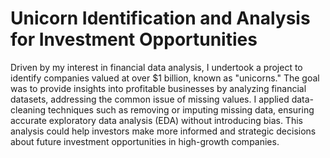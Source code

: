 # Unicorn Identification and Analysis for Investment Opportunities
Driven by my interest in financial data analysis, I undertook a project to identify companies valued at over $1 billion, known as "unicorns." The goal was to provide insights into profitable businesses by analyzing financial datasets, addressing the common issue of missing values. I applied data-cleaning techniques such as removing or imputing missing data, ensuring accurate exploratory data analysis (EDA) without introducing bias. This analysis could help investors make more informed and strategic decisions about future investment opportunities in high-growth companies.
